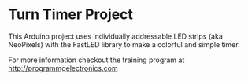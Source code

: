 # Turn Timer Project

This Arduino project uses individually addressable LED strips (aka NeoPixels) with the FastLED library to make a colorful and simple timer.

For more information checkout the training program at http://programmgelectronics.com
